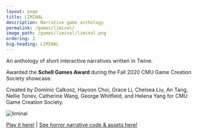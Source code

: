 ```yaml
---
layout: page
title: LIMINAL
description: Narrative game anthology
permalink: /games/liminal/
image_path: /games/liminal/liminal.png
ordering: 2
big-heading: LIMINAL
---
```

<p>An anthology of short interactive narratives written in Twine.</p>
<p>Awarded the <b>Schell Games Award</b> during the Fall 2020 CMU Game Creation Society showcase.</p>
<p>Created by Dominic Calkosz, Hayoon Choi, Grace Li, Chelsea Liu, An Tang, Nellie Tonev, Catherine Wang, George Whitfield, and Helena Yang for CMU Game Creation Society.</p>

![liminal]({{site.url}}/games/liminal/liminal.png)

<p></p>
<p><a href='https://www.gamecreation.org/play/liminal/Liminal.html'>Play it here!</a> | <a href='https://github.com/gcwhitfield/HorrorNarrative'>See horror narrative code & assets here!</a></p>
